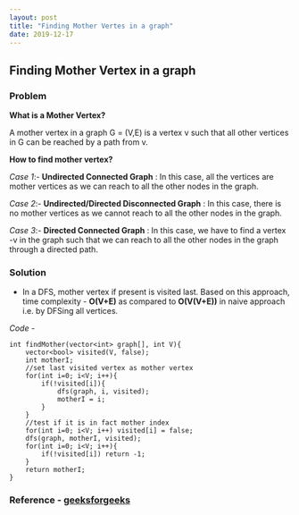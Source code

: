 ```yaml
---
layout: post
title: "Finding Mother Vertes in a graph"
date: 2019-12-17
---
```


## Finding Mother Vertex in a graph
### Problem
**What is a Mother Vertex?**

A mother vertex in a graph G = (V,E) is a vertex v such that all other vertices in G can be reached by a path from v.

**How to find mother vertex?**

_Case 1_:- **Undirected Connected Graph** : In this case, all the vertices are mother vertices as we can reach to all the other nodes in the graph.

_Case 2_:- **Undirected/Directed Disconnected Graph** : In this case, there is no mother vertices as we cannot reach to all the other nodes in the graph.

_Case 3_:- **Directed Connected Graph** : In this case, we have to find a vertex -v in the graph such that we can reach to all the other nodes in the graph through a directed path.

### Solution
- In a DFS, mother vertex if present is visited last. Based on this approach, time complexity - **O(V+E)** as compared to **O(V(V+E))** in naive approach i.e. by DFSing all vertices.

_Code_ - 
```
int findMother(vector<int> graph[], int V){
	vector<bool> visited(V, false);
	int motherI;
	//set last visited vertex as mother vertex
	for(int i=0; i<V; i++){
		if(!visited[i]){
			dfs(graph, i, visited);
			motherI = i;
		}
	}
	//test if it is in fact mother index
	for(int i=0; i<V; i++) visited[i] = false;
	dfs(graph, motherI, visited);
	for(int i=0; i<V; i++){
		if(!visited[i]) return -1;
	}
	return motherI;
}
```
### Reference - [geeksforgeeks](https://www.geeksforgeeks.org/find-a-mother-vertex-in-a-graph/)
